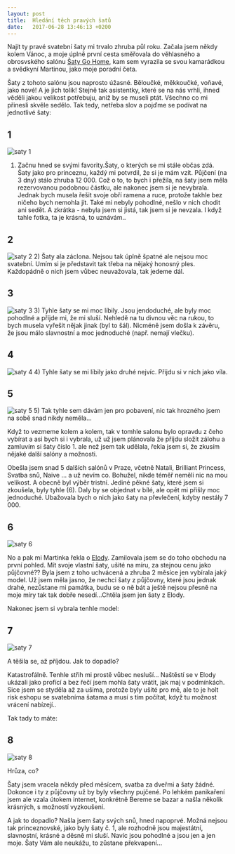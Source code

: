 ```yaml
---
layout: post
title:  Hledání těch pravých šatů
date:   2017-06-28 13:46:13 +0200
---
```


Najít ty pravé svatební šaty mi trvalo zhruba půl roku. Začala jsem někdy kolem Vánoc, a moje úplně první
cesta směřovala do věhlasného a obrosvského salónu [Šaty Go Home](http://www.satygohome.cz/), kam sem vyrazila
se svou kamarádkou a svědkyní Martinou, jako moje poradní četa.

Šaty z tohoto salónu jsou naprosto úžasné. Běloučké, měkkoučké, voňavé, jako nové! A je jich tolik!
Stejně tak asistentky, které se na nás vrhli, ihned věděli jakou velikost potřebuju, aniž by se museli ptát. Všechno
co mi přinesli skvěle sedělo. Tak tedy, netřeba slov a pojďme se podívat na jednotlivé šaty:

## 1
![saty 1]({{site.url}}/assets/img/saty1.jpg)
1) Začnu hned se svými favority.Šaty, o kterých se mi stále občas zdá. Šaty jako pro princeznu, každý mi potvrdil, že si je mám vzít.
Půjčení (na 3 dny) stálo zhruba 12 000. Což o to, to bych i přežila, na šaty jsem měla rezervovanou podobnou částku,
ale nakonec jsem si je nevybrala. Jednak bych musela řešit svoje obří ramena a ruce, protože takhle bez ničeho bych nemohla jít.
Také mi nebyly pohodlné, nešlo v nich chodit ani sedět. A zkrátka - nebyla jsem si jistá, tak jsem si je nevzala.
I když tahle fotka, ta je krásná, to uznávám..

## 2
![saty 2]({{site.url}}/assets/img/saty2.jpg)
2) Šaty ala záclona. Nejsou tak úplně špatné ale nejsou moc svatební. Umím si je představit tak třeba na nějaký honosný ples.
Každopádně o nich jsem vůbec neuvažovala, tak jedeme dál.

## 3
![saty 3]({{site.url}}/assets/img/saty3.jpg)
3) Tyhle šaty se mi moc líbily. Jsou jendoduché, ale byly moc pohodlné a příjde mi, že mi sluší. Nehledě na tu divnou věc na rukou,
to bych musela vyřešit nějak jinak (byl to šál). Nicméně jsem došla k závěru, že jsou málo slavnostní a moc jednoduché (např. nemají vlečku).

## 4
![saty 4]({{site.url}}/assets/img/saty4.jpg)
4) Tyhle šaty se mi líbily jako druhé nejvíc. Příjdu si v nich jako víla.

## 5
![saty 5]({{site.url}}/assets/img/saty5.jpg)
5) Tak tyhle sem dávám jen pro pobavení, nic tak hrozného jsem na sobě snad nikdy neměla... 

Když to vezmeme kolem a kolem, tak v tomhle salonu bylo opravdu z čeho vybírat a asi bych si i vybrala, už už jsem 
plánovala že příjdu složit zálohu a zamluvím si šaty číslo 1. ale než jsem tak udělala, řekla jsem si, že zkusím nějaké další
salóny a možnosti.

Obešla jsem snad 5 dalších salónů v Praze, včetně Natali, Brilliant Princess, Svatba snů, Naive ... a už nevím co. Bohužel,
nikde téměř neměli nic na mou velikost. A obecně byl výběr tristní. Jediné pěkné šaty, které jsem si zkoušela, byly tyhle (6).
Daly by se objednat v bílé, ale opět mi přišly moc jednoduché. Ubažovala bych o nich jako šaty na převlečení, kdyby nestály 7 000.

## 6
![saty 6]({{site.url}}/assets/img/saty6.jpg)

No a pak mi Martinka řekla o [Elody](https://elody.cz/). Zamilovala jsem se do toho obchodu na první pohled.
Mít svoje vlastní šaty, ušité na míru, za stejnou cenu jako půjčovné?? Byla jsem z toho uchvácená a zhruba 2 měsíce jen
vybírala jaký model. Už jsem měla jasno, že nechci šaty z půjčovny, které jsou jednak drahé, nezůstane mi památka, budu se
o ně bát a ještě nejsou přesně na moje míry tak tak dobře nesedí...Chtěla jsem jen šaty z Elody.

Nakonec jsem si vybrala tenhle model:

## 7
![saty 7]({{site.url}}/assets/img/saty7.jpg)

A těšila se, až příjdou. Jak to dopadlo?

Katastrofálně. Tenhle střih mi prostě vůbec nesluší... Naštěstí se v Elody ukázali jako profící a bez řečí jsem mohla šaty vrátit,
jak maj v podmínkách. Sice jsem se styděla až za ušima, protože byly ušité pro mě, ale to je holt risk eshopu se svatebníma šatama
a musí s tím počítat, když tu možnost vrácení nabízejí..

Tak tady to máte:

## 8
![saty 8]({{site.url}}/assets/img/saty8.jpg)

Hrůza, co?

Šaty jsem vracela někdy před měsícem, svatba za dveřmi a šaty žádné. Dokonce i ty z půjčovny už by byly všechny pujčené.
Po lehkém panikaření jsem ale vzala útokem internet, konkrétně Bereme se bazar a našla několik krásných, s možností vyzkoušení.

A jak to dopadlo? Našla jsem šaty svých snů, hned napoprvé. Možná nejsou tak princeznovské, jako byly šaty č. 1, ale rozhodně jsou
majestátní, slavnostní, krásné a děsně mi sluší. Navíc jsou pohodlné a jsou jen a jen moje. Šaty Vám ale neukážu, 
to zůstane překvapení...


